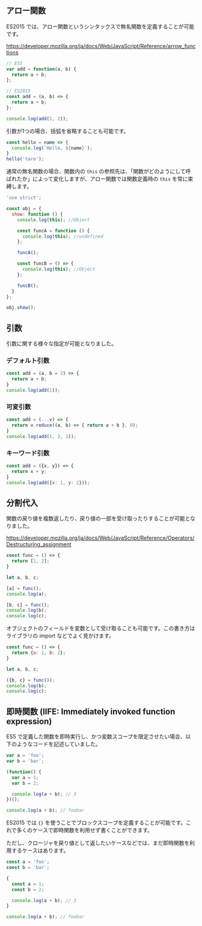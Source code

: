 ## アロー関数

ES2015 では、アロー関数というシンタックスで無名関数を定義することが可能です。

https://developer.mozilla.org/ja/docs/Web/JavaScript/Reference/arrow_functions

```javascript
// ES5
var add = function(a, b) {
  return a + b;
};

// ES2015
const add = (a, b) => {
  return a + b;
};

console.log(add(1, 2));
```

引数が1つの場合、括弧を省略することも可能です。

```javascript
const hello = name => {
  console.log(`Hello, ${name}`);
}
hello('taro');
```

通常の無名関数の場合、関数内の `this` の参照先は、「関数がどのようにして呼ばれたか」によって変化しますが、アロー関数では関数定義時の `this` を常に束縛します。

```javascript
'use strict';

const obj = {
  show: function () {
    console.log(this); //Object

    const funcA = function () {
      console.log(this); //undefined
    };

    funcA();

    const funcB = () => {
      console.log(this); //Object
    };

    funcB();
  }
};

obj.show();
```

## 引数

引数に関する様々な指定が可能となりました。

### デフォルト引数

```javascript
const add = (a, b = 2) => {
  return a + b;
}
console.log(add(1));
```

### 可変引数

```javascript
const add = (...v) => {
  return v.reduce((a, b) => { return a + b }, 0);
}
console.log(add(1, 2, 3));
```

### キーワード引数

```javascript
const add = ({x, y}) => {
  return x + y;
}
console.log(add({x: 1, y: 2}));
```

## 分割代入

関数の戻り値を複数返したり、戻り値の一部を受け取ったりすることが可能となりました。

https://developer.mozilla.org/ja/docs/Web/JavaScript/Reference/Operators/Destructuring_assignment

```javascript
const func = () => {
  return [1, 2];
}

let a, b, c;

[a] = func();
console.log(a);

[b, c] = func();
console.log(b);
console.log(c);
```

オブジェクトのフィールドを変数として受け取ることも可能です。この書き方はライブラリの import などでよく見かけます。

```javascript
const func = () => {
  return {a: 1, b: 2};
}

let a, b, c;

({b, c} = func());
console.log(b);
console.log(c);
```

## 即時関数 (IIFE: Immediately invoked function expression)

ES5 で定義した関数を即時実行し、かつ変数スコープを限定させたい場合、以下のようなコードを記述していました。

```javascript
var a = 'foo';
var b = 'bar';

(function() {
  var a = 1;
  var b = 2;

  console.log(a + b); // 3
})();

console.log(a + b); // foobar
```

ES2015 では `{}` を使うことでブロックスコープを定義することが可能です。これで多くのケースで即時関数を利用せず書くことができます。

ただし、クロージャを戻り値として返したいケースなどでは、まだ即時関数を利用するケースはあります。

```javascript
const a = 'foo';
const b = 'bar';

{
  const a = 1;
  const b = 2;

  console.log(a + b); // 3
}

console.log(a + b); // foobar
```

